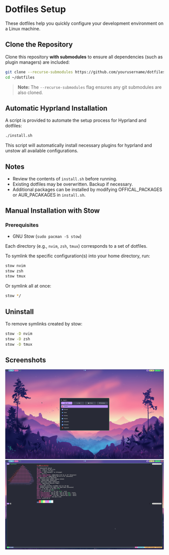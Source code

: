 # Dotfiles Setup

These dotfiles help you quickly configure your development environment on a Linux machine.

## Clone the Repository

Clone this repository **with submodules** to ensure all dependencies (such as plugin managers) are included:

```sh
git clone --recurse-submodules https://github.com/yourusername/dotfiles.git ~/dotfiles
cd ~/dotfiles
```
> **Note:** The `--recurse-submodules` flag ensures any git submodules are also cloned.


## Automatic Hyprland Installation

A script is provided to automate the setup process for Hyprland and dotfiles:

```sh
./install.sh
```

This script will automatically install necessary plugins for hyprland and unstow all available configurations.

## Notes

- Review the contents of `install.sh` before running.
- Existing dotfiles may be overwritten. Backup if necessary.
- Additional packages can be installed by modifying OFFICAL_PACKAGES or AUR_PACAKAGES in `install.sh`.

## Manual Installation with Stow

### Prerequisites

- GNU Stow (`sudo pacman -S stow`)


Each directory (e.g., `nvim`, `zsh`, `tmux`) corresponds to a set of dotfiles.

To symlink the specific configuration(s) into your home directory, run:

```sh
stow nvim
stow zsh
stow tmux
```

Or symlink all at once:

```sh
stow */
```

## Uninstall

To remove symlinks created by stow:

```sh
stow -D nvim
stow -D zsh
stow -D tmux
```

## Screenshots
  ![Hyprland](hyprland.png)
  ![tmux](tmux.png)
